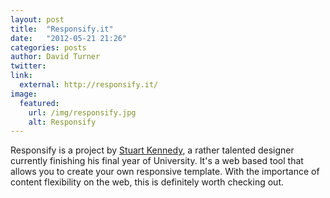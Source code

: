 ```yaml
---
layout: post
title:  "Responsify.it"
date:   "2012-05-21 21:26"
categories: posts
author: David Turner
twitter:
link:
  external: http://responsify.it/
image:
  featured:
    url: /img/responsify.jpg
    alt: Responsify
---
```

Responsify is a project by [Stuart Kennedy][], a rather talented designer currently finishing his final year of University. It's a web based tool that allows you to create your own responsive template. With the importance of content flexibility on the web, this is definitely worth checking out.

[0]: http://responsify.it/

[Stuart Kennedy]: https://twitter.com/krookeduk